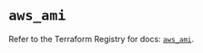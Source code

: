 # `aws_ami`

Refer to the Terraform Registry for docs: [`aws_ami`](https://registry.terraform.io/providers/hashicorp/aws/5.52.0/docs/resources/ami).
